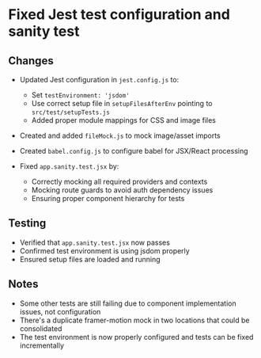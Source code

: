 # Fixed Jest test configuration and sanity test

## Changes
- Updated Jest configuration in `jest.config.js` to:
  - Set `testEnvironment: 'jsdom'`
  - Use correct setup file in `setupFilesAfterEnv` pointing to `src/test/setupTests.js`
  - Added proper module mappings for CSS and image files

- Created and added `fileMock.js` to mock image/asset imports
- Created `babel.config.js` to configure babel for JSX/React processing
- Fixed `app.sanity.test.jsx` by:
  - Correctly mocking all required providers and contexts
  - Mocking route guards to avoid auth dependency issues
  - Ensuring proper component hierarchy for tests

## Testing
- Verified that `app.sanity.test.jsx` now passes
- Confirmed test environment is using jsdom properly
- Ensured setup files are loaded and running

## Notes
- Some other tests are still failing due to component implementation issues, not configuration
- There's a duplicate framer-motion mock in two locations that could be consolidated
- The test environment is now properly configured and tests can be fixed incrementally
